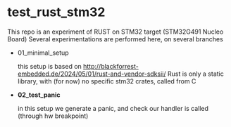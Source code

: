 # test_rust_stm32

This repo is an experiment of RUST on STM32 target (STM32G491 Nucleo Board)
Several experimentations are performed here, on several branches

* 01_minimal_setup

  this setup is based on http://blackforrest-embedded.de/2024/05/01/rust-and-vendor-sdksii/
  Rust is only a static library, with (for now) no specific stm32 crates, called from C


* **02_test_panic**

  in this setup we generate a panic, and check our handler is called (through hw breakpoint)
  

